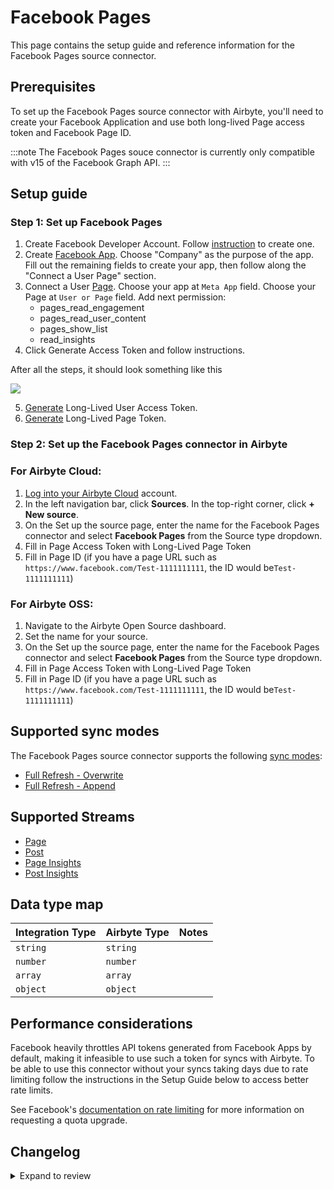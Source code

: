 # Facebook Pages

This page contains the setup guide and reference information for the Facebook Pages source connector.

## Prerequisites

To set up the Facebook Pages source connector with Airbyte, you'll need to create your Facebook Application and use both long-lived Page access token and Facebook Page ID.

:::note
The Facebook Pages souce connector is currently only compatible with v15 of the Facebook Graph API.
:::

## Setup guide

### Step 1: Set up Facebook Pages

1. Create Facebook Developer Account. Follow [instruction](https://developers.facebook.com/async/registration/) to create one.
2. Create [Facebook App](https://developers.facebook.com/apps/). Choose "Company" as the purpose of the app. Fill out the remaining fields to create your app, then follow along the "Connect a User Page" section.
3. Connect a User [Page](https://developers.facebook.com/tools/explorer/). Choose your app at `Meta App` field. Choose your Page at `User or Page` field. Add next permission:
   - pages_read_engagement
   - pages_read_user_content
   - pages_show_list
   - read_insights
4. Click Generate Access Token and follow instructions.

After all the steps, it should look something like this

![](/.gitbook/assets/facebook-pages-1.png)

5. [Generate](https://developers.facebook.com/docs/facebook-login/guides/access-tokens/get-long-lived#get-a-long-lived-user-access-token) Long-Lived User Access Token.
6. [Generate](https://developers.facebook.com/docs/facebook-login/guides/access-tokens/get-long-lived#long-lived-page-token) Long-Lived Page Token.

### Step 2: Set up the Facebook Pages connector in Airbyte

### For Airbyte Cloud:

1. [Log into your Airbyte Cloud](https://cloud.airbyte.com/workspaces) account.
2. In the left navigation bar, click **Sources**. In the top-right corner, click **+ New source**.
3. On the Set up the source page, enter the name for the Facebook Pages connector and select **Facebook Pages** from the Source type dropdown.
4. Fill in Page Access Token with Long-Lived Page Token
5. Fill in Page ID (if you have a page URL such as `https://www.facebook.com/Test-1111111111`, the ID would be`Test-1111111111`)

### For Airbyte OSS:

1. Navigate to the Airbyte Open Source dashboard.
2. Set the name for your source.
3. On the Set up the source page, enter the name for the Facebook Pages connector and select **Facebook Pages** from the Source type dropdown.
4. Fill in Page Access Token with Long-Lived Page Token
5. Fill in Page ID (if you have a page URL such as `https://www.facebook.com/Test-1111111111`, the ID would be`Test-1111111111`)

## Supported sync modes

The Facebook Pages source connector supports the following [sync modes](https://docs.airbyte.com/cloud/core-concepts#connection-sync-modes):

- [Full Refresh - Overwrite](https://docs.airbyte.com/understanding-airbyte/connections/full-refresh-overwrite/)
- [Full Refresh - Append](https://docs.airbyte.com/understanding-airbyte/connections/full-refresh-append)

## Supported Streams

- [Page](https://developers.facebook.com/docs/graph-api/reference/v19.0/page/#overview)
- [Post](https://developers.facebook.com/docs/graph-api/reference/v19.0/page/feed)
- [Page Insights](https://developers.facebook.com/docs/graph-api/reference/v19.0/page/insights)
- [Post Insights](https://developers.facebook.com/docs/graph-api/reference/v19.0/insights)

## Data type map

| Integration Type | Airbyte Type | Notes |
| :--------------- | :----------- | :---- |
| `string`         | `string`     |       |
| `number`         | `number`     |       |
| `array`          | `array`      |       |
| `object`         | `object`     |       |

## Performance considerations

Facebook heavily throttles API tokens generated from Facebook Apps by default, making it infeasible to use such a token for syncs with Airbyte. To be able to use this connector without your syncs taking days due to rate limiting follow the instructions in the Setup Guide below to access better rate limits.

See Facebook's [documentation on rate limiting](https://developers.facebook.com/docs/graph-api/overview/rate-limiting) for more information on requesting a quota upgrade.

## Changelog

<details>
  <summary>Expand to review</summary>

| Version | Date       | Pull Request                                             | Subject                                                                                                                                                                |
|:--------|:-----------| :------------------------------------------------------- |:-----------------------------------------------------------------------------------------------------------------------------------------------------------------------|
| 1.1.5 | 2025-09-30 | [66825](https://github.com/airbytehq/airbyte/pull/66825) | Update dependencies |
| 1.1.4 | 2025-07-31 | [64141](https://github.com/airbytehq/airbyte/pull/64141) | Upgrade Facebook API to v23.0 |
| 1.1.3 | 2025-07-12 | [60391](https://github.com/airbytehq/airbyte/pull/60391) | Update dependencies |
| 1.1.2 | 2025-05-10 | [60043](https://github.com/airbytehq/airbyte/pull/60043) | Update dependencies |
| 1.1.1 | 2025-05-03 | [53787](https://github.com/airbytehq/airbyte/pull/53787) | Update dependencies |
| 1.1.0 | 2025-04-30 | [59126](https://github.com/airbytehq/airbyte/pull/59126) | Re-enable in cloud and update versions |
| 1.0.32 | 2025-02-01 | [52793](https://github.com/airbytehq/airbyte/pull/52793) | Update dependencies |
| 1.0.31  | 2025-01-27 | [52122](https://github.com/airbytehq/airbyte/pull/52122/files) | Upgrade Facebook API to v21.0                                                                                                                                          |
| 1.0.30  | 2025-01-25 | [52373](https://github.com/airbytehq/airbyte/pull/52373) | Update dependencies                                                                                                                                                    |
| 1.0.29  | 2025-01-18 | [51637](https://github.com/airbytehq/airbyte/pull/51637) | Update dependencies                                                                                                                                                    |
| 1.0.28  | 2025-01-11 | [51056](https://github.com/airbytehq/airbyte/pull/51056) | Update dependencies                                                                                                                                                    |
| 1.0.27  | 2025-01-04 | [50923](https://github.com/airbytehq/airbyte/pull/50923) | Update dependencies                                                                                                                                                    |
| 1.0.26  | 2024-12-28 | [50530](https://github.com/airbytehq/airbyte/pull/50530) | Update dependencies                                                                                                                                                    |
| 1.0.25  | 2024-12-21 | [49997](https://github.com/airbytehq/airbyte/pull/49997) | Update dependencies                                                                                                                                                    |
| 1.0.24  | 2024-12-14 | [49154](https://github.com/airbytehq/airbyte/pull/49154) | Starting with this version, the Docker image is now rootless. Please note that this and future versions will not be compatible with Airbyte versions earlier than 0.64 |
| 1.0.23  | 2024-10-29 | [47737](https://github.com/airbytehq/airbyte/pull/47737) | Update dependencies                                                                                                                                                    |
| 1.0.22  | 2024-10-21 | [47025](https://github.com/airbytehq/airbyte/pull/47025) | Update dependencies                                                                                                                                                    |
| 1.0.21  | 2024-10-12 | [46807](https://github.com/airbytehq/airbyte/pull/46807) | Update dependencies                                                                                                                                                    |
| 1.0.20  | 2024-10-05 | [46461](https://github.com/airbytehq/airbyte/pull/46461) | Update dependencies                                                                                                                                                    |
| 1.0.19  | 2024-09-28 | [46133](https://github.com/airbytehq/airbyte/pull/46133) | Update dependencies                                                                                                                                                    |
| 1.0.18  | 2024-09-21 | [45734](https://github.com/airbytehq/airbyte/pull/45734) | Update dependencies                                                                                                                                                    |
| 1.0.17  | 2024-09-14 | [45563](https://github.com/airbytehq/airbyte/pull/45563) | Update dependencies                                                                                                                                                    |
| 1.0.16  | 2024-09-07 | [45311](https://github.com/airbytehq/airbyte/pull/45311) | Update dependencies                                                                                                                                                    |
| 1.0.15  | 2024-08-31 | [45052](https://github.com/airbytehq/airbyte/pull/45052) | Update dependencies                                                                                                                                                    |
| 1.0.14  | 2024-08-24 | [44664](https://github.com/airbytehq/airbyte/pull/44664) | Update dependencies                                                                                                                                                    |
| 1.0.13  | 2024-08-17 | [44234](https://github.com/airbytehq/airbyte/pull/44234) | Update dependencies                                                                                                                                                    |
| 1.0.12  | 2024-08-12 | [43729](https://github.com/airbytehq/airbyte/pull/43729) | Update dependencies                                                                                                                                                    |
| 1.0.11  | 2024-08-10 | [43477](https://github.com/airbytehq/airbyte/pull/43477) | Update dependencies                                                                                                                                                    |
| 1.0.10  | 2024-08-03 | [43224](https://github.com/airbytehq/airbyte/pull/43224) | Update dependencies                                                                                                                                                    |
| 1.0.9   | 2024-07-27 | [42787](https://github.com/airbytehq/airbyte/pull/42787) | Update dependencies                                                                                                                                                    |
| 1.0.8   | 2024-07-20 | [42255](https://github.com/airbytehq/airbyte/pull/42255) | Update dependencies                                                                                                                                                    |
| 1.0.7   | 2024-07-13 | [41685](https://github.com/airbytehq/airbyte/pull/41685) | Update dependencies                                                                                                                                                    |
| 1.0.6   | 2024-07-10 | [41543](https://github.com/airbytehq/airbyte/pull/41543) | Update dependencies                                                                                                                                                    |
| 1.0.5   | 2024-07-09 | [41126](https://github.com/airbytehq/airbyte/pull/41126) | Update dependencies                                                                                                                                                    |
| 1.0.4   | 2024-07-06 | [40812](https://github.com/airbytehq/airbyte/pull/40812) | Update dependencies                                                                                                                                                    |
| 1.0.3   | 2024-06-25 | [40500](https://github.com/airbytehq/airbyte/pull/40500) | Update dependencies                                                                                                                                                    |
| 1.0.2   | 2024-06-22 | [40058](https://github.com/airbytehq/airbyte/pull/40058) | Update dependencies                                                                                                                                                    |
| 1.0.1   | 2024-06-06 | [39243](https://github.com/airbytehq/airbyte/pull/39243) | [autopull] Upgrade base image to v1.2.2                                                                                                                                |
| 1.0.0   | 2024-03-14 | [36015](https://github.com/airbytehq/airbyte/pull/36015) | Upgrade Facebook API to v19.0                                                                                                                                          |
| 0.3.0   | 2023-06-26 | [27728](https://github.com/airbytehq/airbyte/pull/27728) | License Update: Elv2                                                                                                                                                   |
| 0.2.5   | 2023-04-13 | [26939](https://github.com/airbytehq/airbyte/pull/26939) | Add advancedAuth to the connector spec                                                                                                                                 |
| 0.2.4   | 2023-04-13 | [25143](https://github.com/airbytehq/airbyte/pull/25143) | Update insight metrics request params                                                                                                                                  |
| 0.2.3   | 2023-02-23 | [23395](https://github.com/airbytehq/airbyte/pull/23395) | Parse datetime to rfc3339                                                                                                                                              |
| 0.2.2   | 2023-02-10 | [22804](https://github.com/airbytehq/airbyte/pull/22804) | Retry 500 errors                                                                                                                                                       |
| 0.2.1   | 2022-12-29 | [20925](https://github.com/airbytehq/airbyte/pull/20925) | Fix tests; modify expected records                                                                                                                                     |
| 0.2.0   | 2022-11-24 | [19788](https://github.com/airbytehq/airbyte/pull/19788) | Migrate lo low-code; Beta certification; Upgrade Facebook API to v.15                                                                                                  |
| 0.1.6   | 2021-12-22 | [9032](https://github.com/airbytehq/airbyte/pull/9032) | Remove deprecated field `live_encoders` from Page stream                                                                                                               |
| 0.1.5   | 2021-11-26 | [8267](https://github.com/airbytehq/airbyte/pull/8267) | updated all empty objects in schemas for Page and Post streams                                                                                                         |
| 0.1.4   | 2021-11-26 | [](https://github.com/airbytehq/airbyte/pull/)           | Remove unsupported insights_export field from Pages request                                                                                                            |
| 0.1.3   | 2021-10-28 | [7440](https://github.com/airbytehq/airbyte/pull/7440)   | Generate Page token from config access token                                                                                                                           |
| 0.1.2   | 2021-10-18 | [7128](https://github.com/airbytehq/airbyte/pull/7128)   | Upgrade Facebook API to v.12                                                                                                                                           |
| 0.1.1   | 2021-09-30 | [6438](https://github.com/airbytehq/airbyte/pull/6438)   | Annotate Oauth2 flow initialization parameters in connector specification                                                                                              |
| 0.1.0   | 2021-09-01 | [5158](https://github.com/airbytehq/airbyte/pull/5158)   | Initial Release                                                                                                                                                        |

</details>
